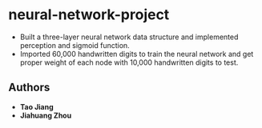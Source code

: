# neural-network-project

* Built a three-layer neural network data structure and implemented perception and sigmoid function.
* Imported 60,000 handwritten digits to train the neural network and get proper weight of each node with
10,000 handwritten digits to test.

## Authors

* **Tao Jiang**
* **Jiahuang Zhou**
